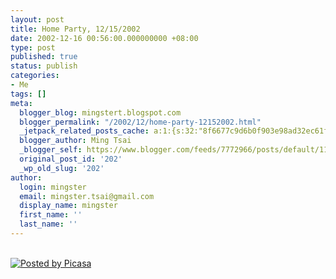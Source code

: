 ```yaml
---
layout: post
title: Home Party, 12/15/2002
date: 2002-12-16 00:56:00.000000000 +08:00
type: post
published: true
status: publish
categories:
- Me
tags: []
meta:
  blogger_blog: mingstert.blogspot.com
  blogger_permalink: "/2002/12/home-party-12152002.html"
  _jetpack_related_posts_cache: a:1:{s:32:"8f6677c9d6b0f903e98ad32ec61f8deb";a:2:{s:7:"expires";i:1455224968;s:7:"payload";a:3:{i:0;a:1:{s:2:"id";i:26;}i:1;a:1:{s:2:"id";i:39;}i:2;a:1:{s:2:"id";i:140;}}}}
  blogger_author: Ming Tsai
  _blogger_self: https://www.blogger.com/feeds/7772966/posts/default/113794908566129422
  original_post_id: '202'
  _wp_old_slug: '202'
author:
  login: mingster
  email: mingster.tsai@gmail.com
  display_name: mingster
  first_name: ''
  last_name: ''
---
```

<p><a href="http://photos1.blogger.com/blogger/1812/495/1024/DSC00786.jpg"><img style="clear:all;float:left;cursor:hand;margin:0 10px 10px 0;" alt="" src="{{ site.JB.IMAGE_PATH }}/DSC00786.jpg" border="0" /></a> <br /> <a href="http://picasa.google.com/" target="ext"><img style="border-right:0;border-top:0;background:0 50%;border-left:0;border-bottom:0;padding:0;" alt="Posted by Picasa" src="{{ site.JB.IMAGE_PATH }}/pbp.gif" align="middle" border="0" /></a></p>
